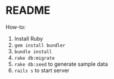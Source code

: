 # README

How-to:
1. Install Ruby
2. `gem install bundler`
3. `bundle install`
4. `rake db:migrate`
5. `rake db:seed` to generate sample data
6. `rails s` to start server